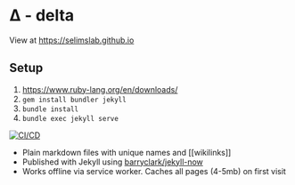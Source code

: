 
# Δ - delta 

View at <https://selimslab.github.io>

## Setup

1. <https://www.ruby-lang.org/en/downloads/>
3. `gem install bundler jekyll`
4. `bundle install`
4. `bundle exec jekyll serve`

[![CI/CD](https://github.com/selimslab/selimslab.github.io/actions/workflows/pages.yml/badge.svg)](https://github.com/selimslab/selimslab.github.io/actions/workflows/pages.yml)


- Plain markdown files with unique names and [[wikilinks]] 
- Published with Jekyll using [barryclark/jekyll-now](https://github.com/barryclark/jekyll-now)
- Works offline via service worker. Caches all pages (4-5mb) on first visit

